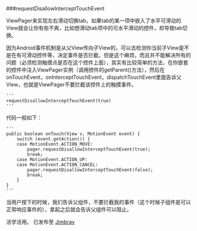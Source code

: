 ###requestDisallowInterceptTouchEvent

ViewPager来实现左右滑动切换tab，如果tab的某一项中嵌入了水平可滑动的View就会让你有些不爽，比如想滑动tab项中的可水平滑动的控件，却导致tab切换。

因为Android事件机制是从父View传向子View的，可以去检测你当前子View是不是在有可滑动控件等，决定事件是否拦截，但是这个麻烦，而且并不能解决所有的问题（必须检测触摸点是否在这个控件上面），其实有比较简单的方法，在你嵌套的控件中注入ViewPager实例（调用控件的getParent()方法），然后在onTouchEvent，onInterceptTouchEvent，dispatchTouchEvent里面告诉父View，也就是ViewPager不要拦截该控件上的触摸事件。

	'''
	requestDisallowInterceptTouchEvent(true)
	'''

代码一般如下：
	
	'''
	public boolean onTouch(View v, MotionEvent event) {
		switch (event.getAction()) {
		case MotionEvent.ACTION_MOVE: 
			pager.requestDisallowInterceptTouchEvent(true);
			break;
		case MotionEvent.ACTION_UP:
		case MotionEvent.ACTION_CANCEL:
			pager.requestDisallowInterceptTouchEvent(false);
			break;
		}
	}
	'''
	
当用户按下的时候，我们告诉父组件，不要拦截我的事件（这个时候子组件是可以正常响应事件的），拿起之后就会告诉父组件可以阻止。

活学活用。
已发布至 [Jimbray](http://1.jimblog.sinaapp.com/?p=85)